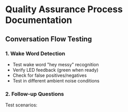 # Quality Assurance Process Documentation

## Conversation Flow Testing

### 1. Wake Word Detection
- Test wake word "hey messy" recognition
- Verify LED feedback (green when ready)
- Check for false positives/negatives
- Test in different ambient noise conditions

### 2. Follow-up Questions
Test scenarios: